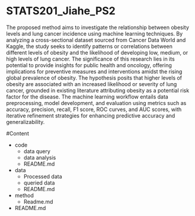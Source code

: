 # STATS201_Jiahe_PS2
The proposed method aims to investigate the relationship between obesity levels and lung cancer incidence using machine learning techniques. By analyzing a cross-sectional dataset sourced from Cancer Data World and Kaggle, the study seeks to identify patterns or correlations between different levels of obesity and the likelihood of developing low, medium, or high levels of lung cancer. The significance of this research lies in its potential to provide insights for public health and oncology, offering implications for preventive measures and interventions amidst the rising global prevalence of obesity. The hypothesis posits that higher levels of obesity are associated with an increased likelihood or severity of lung cancer, grounded in existing literature attributing obesity as a potential risk factor for the disease. The machine learning workflow entails data preprocessing, model development, and evaluation using metrics such as accuracy, precision, recall, F1 score, ROC curves, and AUC scores, with iterative refinement strategies for enhancing predictive accuracy and generalizability.

#Content
- code
  - data query
  - data analysis
  - README.md
- data
  - Processed data
  - queried data
  - README.md
- method
  - Readme.md
- README.md
